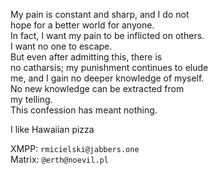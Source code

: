 My pain is constant and sharp, and I do not  
hope for a better world for anyone.  
In fact, I want my pain to be inflicted on others.  
I want no one to escape.  
But even after admitting this, there is  
no catharsis; my punishment continues to elude  
me, and I gain no deeper knowledge of myself.  
No new knowledge can be extracted from  
my telling.  
This confession has meant nothing.  

I like Hawaiian pizza  

XMPP: `rmicielski@jabbers.one`  
Matrix: `@erth@noevil.pl`
